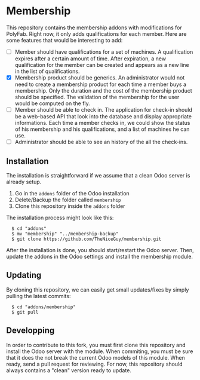 # Membership

This repository contains the membership addons with modifications for PolyFab.
Right now, it only adds qualifications for each member.
Here are some features that would be interesting to add:

* [ ] Member should have qualifications for a set of machines.
      A qualification expires after a certain amount of time. After expiration, a new qualification for the member can be created and appears as a new line in the list of qualifications.
* [x] Membership product should be generics.
      An administrator would not need to create a membership product for each time a member buys a membership.
      Only the duration and the cost of the membership product should be specified.
      The validation of the membership for the user would be computed on the fly.
* [ ] Member should be able to check in. The application for check-in should be a web-based API that look into the database and display appropriate informations.
      Each time a member checks in, we could show the status of his membership and his qualifications, and a list of machines he can use.
* [ ] Administrator should be able to see an history of the all the check-ins.

Installation
------------

The installation is straightforward if we assume that a clean Odoo server is already setup.

1. Go in the `addons` folder of the Odoo installation
2. Delete/Backup the folder called `membership`
3. Clone this repository inside the `addons` folder

The installation process might look like this: 

```
  $ cd "addons"
  $ mv "membership" "../membership-backup"
  $ git clone https://github.com/TheNiceGuy/membership.git
```

After the installation is done, you should start/restart the Odoo server.
Then, update the addons in the Odoo settings and install the membership module.

Updating
--------

By cloning this repository, we can easily get small updates/fixes by simply pulling the latest commits:

```
  $ cd "addons/membership"
  $ git pull
```

Developping
-----------

In order to contribute to this fork, you must first clone this repository and install the Odoo server with the module.
When commiting, you must be sure that it does the not break the current Odoo models of this module.
When ready, send a pull request for reviewing.
For now, this repository should always contains a "clean" version ready to update.

